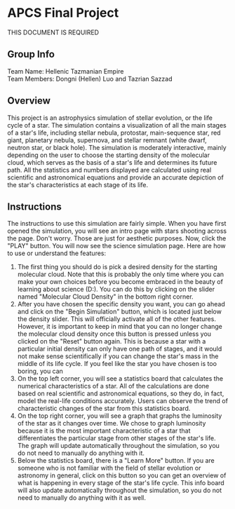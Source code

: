 # APCS Final Project
THIS DOCUMENT IS REQUIRED
## Group Info
Team Name: Hellenic Tazmanian Empire<br>
Team Members: Dongni (Hellen) Luo and Tazrian Sazzad
## Overview
This project is an astrophysics simulation of stellar evolution, or the life cycle of a star. The simulation contains a visualization of all the main stages of a star's life, including stellar nebula, protostar, main-sequence star, red giant, planetary nebula, supernova, and stellar remnant (white dwarf, neutron star, or black hole). The simulation is moderately interactive, mainly depending on the user to choose the starting density of the molecular cloud, which serves as the basis of a star's life and determines its future path. All the statistics and numbers displayed are calculated using real scientific and astronomical equations and provide an accurate depiction of the star's characteristics at each stage of its life.
## Instructions
The instructions to use this simulation are fairly simple. When you have first opened the simulation, you will see an intro page with stars shooting across the page. Don't worry. Those are just for aesthetic purposes. Now, click the "PLAY" button. You will now see the science simulation page. Here are how to use or understand the features:
1. The first thing you should do is pick a desired density for the starting molecular cloud. Note that this is probably the only time where you can make your own choices before you become embraced in the beauty of learning about science (D:). You can do this by clicking on the slider named "Molecular Cloud Density" in the bottom right corner.
2. After you have chosen the specific density you want, you can go ahead and click on the "Begin Simulation" button, which is located just below the density slider. This will officially activate all of the other features. However, it is important to keep in mind that you can no longer change the molecular cloud density once this button is pressed unless you clicked on the "Reset" button again. This is because a star with a particular initial density can only have one path of stages, and it would not make sense scientifically if you can change the star's mass in the middle of its life cycle. If you feel like the star you have chosen is too boring, you can
3. On the top left corner, you will see a statistics board that calculates the numerical characteristics of a star. All of the calculations are done based on real scientific and astronomical equations, so they do, in fact, model the real-life conditions accurately. Users can observe the trend of characteristic changes of the star from this statistics board.
4. On the top right corner, you will see a graph that graphs the luminosity of the star as it changes over time. We chose to graph luminosity because it is the most important characteristic of a star that differentiates the particular stage from other stages of the star's life. The graph will update automatically throughout the simulation, so you do not need to manually do anything with it.
5. Below the statistics board, there is a "Learn More" button. If you are someone who is not familiar with the field of stellar evolution or astronomy in general, click on this button so you can get an overview of what is happening in every stage of the star's life cycle. This info board will also update automatically throughout the simulation, so you do not need to manually do anything with it as well.
